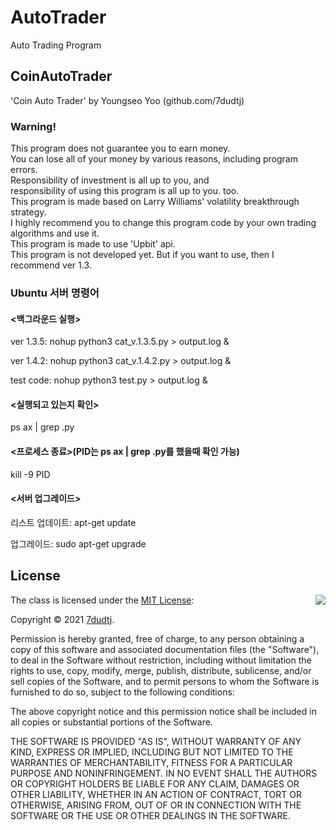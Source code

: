 # AutoTrader
Auto Trading Program

## CoinAutoTrader
'Coin Auto Trader' by Youngseo Yoo (github.com/7dudtj)  
### Warning!  
This program does not guarantee you to earn money.  
You can lose all of your money by various reasons, including program errors.  
Responsibility of investment is all up to you, and  
responsibility of using this program is all up to you. too.  
This program is made based on Larry Williams' volatility breakthrough strategy.  
I highly recommend you to change this program code by your own trading algorithms and use it.  
This program is made to use 'Upbit' api.  
This program is not developed yet. But if you want to use, then I recommend ver 1.3.

### Ubuntu 서버 명령어

#### <백그라운드 실행>

ver 1.3.5: nohup python3 cat_v.1.3.5.py > output.log &

ver 1.4.2: nohup python3 cat_v.1.4.2.py > output.log &
 
test code: nohup python3 test.py > output.log &

 
#### <실행되고 있는지 확인> 

ps ax | grep .py
 

#### <프로세스 종료>(PID는 ps ax | grep .py를 했을때 확인 가능)

kill -9 PID

#### <서버 업그레이드>

리스트 업데이트: apt-get update 

업그레이드: sudo apt-get upgrade

## License

<img align="right" src="http://opensource.org/trademarks/opensource/OSI-Approved-License-100x137.png">

The class is licensed under the [MIT License](http://opensource.org/licenses/MIT):

Copyright &copy; 2021 [7dudtj](https://github.com/7dudtj).

Permission is hereby granted, free of charge, to any person obtaining a copy of this software and associated documentation files (the "Software"), to deal in the Software without restriction, including without limitation the rights to use, copy, modify, merge, publish, distribute, sublicense, and/or sell copies of the Software, and to permit persons to whom the Software is furnished to do so, subject to the following conditions:

The above copyright notice and this permission notice shall be included in all copies or substantial portions of the Software.

THE SOFTWARE IS PROVIDED "AS IS", WITHOUT WARRANTY OF ANY KIND, EXPRESS OR IMPLIED, INCLUDING BUT NOT LIMITED TO THE WARRANTIES OF MERCHANTABILITY, FITNESS FOR A PARTICULAR PURPOSE AND NONINFRINGEMENT. IN NO EVENT SHALL THE AUTHORS OR COPYRIGHT HOLDERS BE LIABLE FOR ANY CLAIM, DAMAGES OR OTHER LIABILITY, WHETHER IN AN ACTION OF CONTRACT, TORT OR OTHERWISE, ARISING FROM, OUT OF OR IN CONNECTION WITH THE SOFTWARE OR THE USE OR OTHER DEALINGS IN THE SOFTWARE.
